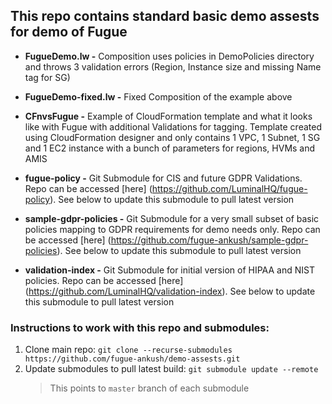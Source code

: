 ## This repo contains standard basic demo assests for demo of Fugue

- **FugueDemo.lw -** Composition uses policies in DemoPolicies directory and throws 3 validation errors (Region, Instance size and missing Name tag for SG) 

- **FugueDemo-fixed.lw -** Fixed Composition of the example above

- **CFnvsFugue -** Example of CloudFormation template and what it looks like with Fugue with additional Validations for tagging. Template created using CloudFormation designer and only contains 1 VPC, 1 Subnet, 1 SG and 1 EC2 instance with a bunch of parameters for regions, HVMs and AMIS

- **fugue-policy -** Git Submodule for CIS and future GDPR Validations. Repo can be accessed [here] (https://github.com/LuminalHQ/fugue-policy). See below to update this submodule to pull latest version

- **sample-gdpr-policies -** Git Submodule for a very small subset of basic policies mapping to GDPR requirements for demo needs only. Repo can be accessed [here]  (https://github.com/fugue-ankush/sample-gdpr-policies). See below to update this submodule to pull latest version

- **validation-index -** Git Submodule for initial version of HIPAA and NIST policies. Repo can be accessed [here] (https://github.com/LuminalHQ/validation-index). See below to update this submodule to pull latest version

### Instructions to work with this repo and submodules:
1. Clone main repo: `git clone --recurse-submodules https://github.com/fugue-ankush/demo-assests.git`
2. Update submodules to pull latest build: `git submodule update --remote`
    > This points to `master` branch of each submodule 



